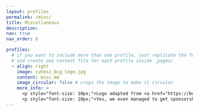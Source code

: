 ```yaml
---
layout: profiles
permalink: /misc/
title: Miscellaneous
description: 
nav: true
nav_order: 6

profiles:
  # if you want to include more than one profile, just replicate the following block
  # and create one content file for each profile inside _pages/
  - align: right
    image: cuhksz_bcg_logo.jpg
    content: misc.md
    image_circular: false # crops the image to make it circular
    more_info: >
      <p style="font-size: 10px;">Logo adapted from <a href="https://boardgamegeek.com/boardgame/230802/azul">AZUL</a> by <a href="https://corporate.asmodee.com/">Asmodee</a>, <a href="https://en.wikipedia.org/wiki/Meeple">Meeple</a> and polyhedral dice in <a href="https://en.wikipedia.org/wiki/Dungeons_%26_Dragons">DnD</a>. </p>
      <p style="font-size: 10px;">Yes, we even managed to get sponsorship once from Asmodee CN. </p>
---
```

